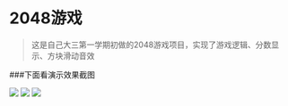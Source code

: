 # 2048游戏

>这是自己大三第一学期初做的2048游戏项目，实现了游戏逻辑、分数显示、方块滑动音效

###下面看演示效果截图  

![](http://okr1a8qew.bkt.clouddn.com/2048/1.png)
![](http://okr1a8qew.bkt.clouddn.com/2048/2.png)
![](http://okr1a8qew.bkt.clouddn.com/2048/3.png)
